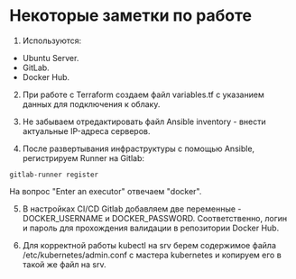 # Некоторые заметки по работе

1. Используются:
 - Ubuntu Server.
 - GitLab.
 - Docker Hub.

2. При работе с Terraform создаем файл variables.tf с указанием данных для подключения к облаку.

3. Не забываем отредактировать файл Ansible inventory - внести актуальные IP-адреса серверов.

4. После развертывания инфраструктуры с помощью Ansible, регистрируем Runner на Gitlab:

```
gitlab-runner register
```

На вопрос "Enter an executor" отвечаем "docker".

5. В настройках CI/CD Gitlab добавляем две переменные - DOCKER_USERNAME и DOCKER_PASSWORD. Соответственно, логин и пароль для прохождения валидации в репозитории Docker Hub.

6. Для корректной работы kubectl на srv берем содержимое файла /etc/kubernetes/admin.conf с мастера kubernetes и копируем его в такой же файл на srv.
